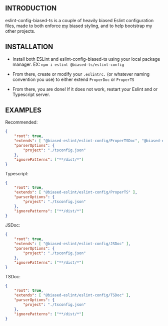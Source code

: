 INTRODUCTION
------------

eslint-config-biased-ts is a couple of heavily biased Eslint configuration files, made to both enforce
[my](https://github.com/acelikesghosts) biased styling, and to help bootstrap my other projects.

INSTALLATION
------------
 
 * Install both ESLint and eslint-config-biased-ts using your local package manager.
   EX: `npm i eslint @biased-ts/eslint-config`

 * From there, create or modify your `.eslintrc.` (or whatever naming convention you use) to either
   extend `ProperDoc` or `ProperTS`

 * From there, you are done! If it does not work, restart your Eslint and or Typescript server.

EXAMPLES
------------

Recommended:
```json
{
    "root": true,
    "extends": [ "@biased-eslint/eslint-config/ProperTSDoc", "@biased-eslint/eslint-config/ProperTS" ],
    "parserOptions": {
        "project": "./tsconfig.json"
    },
    "ignorePatterns": ["**/dist/*"]
}
```

Typescript:
```json
{
    "root": true,
    "extends": [ "@biased-eslint/eslint-config/ProperTS" ],
    "parserOptions": {
        "project": "./tsconfig.json"
    },
    "ignorePatterns": ["**/dist/*"]
}
```

JSDoc:
```json
{
    "root": true,
    "extends": [ "@biased-eslint/eslint-config/JSDoc" ],
    "parserOptions": {
        "project": "./tsconfig.json"
    },
    "ignorePatterns": ["**/dist/*"]
}
```

TSDoc:
```json
{
    "root": true,
    "extends": [ "@biased-eslint/eslint-config/TSDoc" ],
    "parserOptions": {
        "project": "./tsconfig.json"
    },
    "ignorePatterns": ["**/dist/*"]
}
```